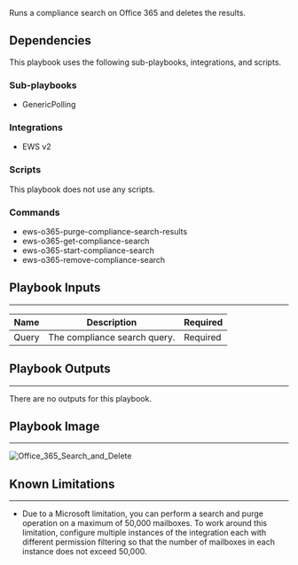 Runs a compliance search on Office 365 and deletes the results.

## Dependencies
This playbook uses the following sub-playbooks, integrations, and scripts.

### Sub-playbooks
* GenericPolling

### Integrations
* EWS v2

### Scripts
This playbook does not use any scripts.

### Commands
* ews-o365-purge-compliance-search-results
* ews-o365-get-compliance-search
* ews-o365-start-compliance-search
* ews-o365-remove-compliance-search

## Playbook Inputs
---

| **Name** | **Description** |  **Required** |
| --- | --- | --- | 
| Query | The compliance search query. |  Required |

## Playbook Outputs
---
There are no outputs for this playbook.

## Playbook Image
---
![Office_365_Search_and_Delete](https://raw.githubusercontent.com/cvescan/cvescan/1bdd5229392bd86f0cc58265a24df23ee3f7e662/docs/images/playbooks/Office_365_Search_and_Delete.png)


## Known Limitations
---
* Due to a Microsoft limitation, you can perform a search and purge operation on a maximum of 50,000 mailboxes. To work around this limitation, configure multiple instances of the integration each with different permission filtering so that the number of mailboxes in each instance does not exceed 50,000.
